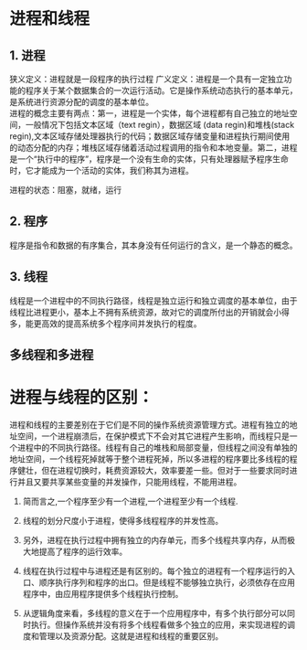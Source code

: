 # 进程和线程
## 1. 进程
狭义定义：进程就是一段程序的执行过程
广义定义：进程是一个具有一定独立功能的程序关于某个数据集合的一次运行活动。它是操作系统动态执行的基本单元，是系统进行资源分配的调度的基本单位。      
进程的概念主要有两点：第一，进程是一个实体，每个进程都有自己独立的地址空间，一般情况下包括文本区域（text regin），数据区域 (data regin)和堆栈(stack regin),文本区域存储处理器执行的代码；数据区域存储变量和进程执行期间使用的动态分配的内存；堆栈区域存储着活动过程调用的指令和本地变量。第二，进程是一个“执行中的程序”，程序是一个没有生命的实体，只有处理器赋予程序生命时，它才能成为一个活动的实体，我们称其为进程。   

进程的状态：阻塞，就绪，运行
## 2. 程序
程序是指令和数据的有序集合，其本身没有任何运行的含义，是一个静态的概念。
## 3. 线程
线程是一个进程中的不同执行路径，线程是独立运行和独立调度的基本单位，由于线程比进程更小，基本上不拥有系统资源，故对它的调度所付出的开销就会小得多，能更高效的提高系统多个程序间并发执行的程度。

## 多线程和多进程

# 进程与线程的区别：

进程和线程的主要差别在于它们是不同的操作系统资源管理方式。进程有独立的地址空间，一个进程崩溃后，在保护模式下不会对其它进程产生影响，而线程只是一个进程中的不同执行路径。线程有自己的堆栈和局部变量，但线程之间没有单独的地址空间，一个线程死掉就等于整个进程死掉，所以多进程的程序要比多线程的程序健壮，但在进程切换时，耗费资源较大，效率要差一些。但对于一些要求同时进行并且又要共享某些变量的并发操作，只能用线程，不能用进程。

1) 简而言之,一个程序至少有一个进程,一个进程至少有一个线程.

2) 线程的划分尺度小于进程，使得多线程程序的并发性高。

3) 另外，进程在执行过程中拥有独立的内存单元，而多个线程共享内存，从而极大地提高了程序的运行效率。

4) 线程在执行过程中与进程还是有区别的。每个独立的进程有一个程序运行的入口、顺序执行序列和程序的出口。但是线程不能够独立执行，必须依存在应用程序中，由应用程序提供多个线程执行控制。

5) 从逻辑角度来看，多线程的意义在于一个应用程序中，有多个执行部分可以同时执行。但操作系统并没有将多个线程看做多个独立的应用，来实现进程的调度和管理以及资源分配。这就是进程和线程的重要区别。